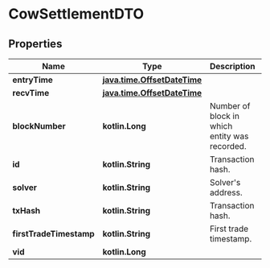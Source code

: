 
# CowSettlementDTO

## Properties
Name | Type | Description | Notes
------------ | ------------- | ------------- | -------------
**entryTime** | [**java.time.OffsetDateTime**](java.time.OffsetDateTime.md) |  |  [optional]
**recvTime** | [**java.time.OffsetDateTime**](java.time.OffsetDateTime.md) |  |  [optional]
**blockNumber** | **kotlin.Long** | Number of block in which entity was recorded. |  [optional]
**id** | **kotlin.String** | Transaction hash. |  [optional]
**solver** | **kotlin.String** | Solver&#39;s address. |  [optional]
**txHash** | **kotlin.String** | Transaction hash. |  [optional]
**firstTradeTimestamp** | **kotlin.String** | First trade timestamp. |  [optional]
**vid** | **kotlin.Long** |  |  [optional]



